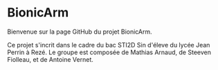 # BionicArm

Bienvenue sur la page GitHub du projet BionicArm.

Ce projet s'incrit dans le cadre du bac STI2D Sin d'éleve du lycée Jean Perrin à Rezé. Le groupe est composée de Mathias Arnaud, de Steeven Fiolleau, et de Antoine Vernet.
